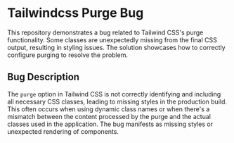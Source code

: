 # Tailwindcss Purge Bug

This repository demonstrates a bug related to Tailwind CSS's purge functionality.  Some classes are unexpectedly missing from the final CSS output, resulting in styling issues.  The solution showcases how to correctly configure purging to resolve the problem. 

## Bug Description

The `purge` option in Tailwind CSS is not correctly identifying and including all necessary CSS classes, leading to missing styles in the production build.  This often occurs when using dynamic class names or when there's a mismatch between the content processed by the purge and the actual classes used in the application.  The bug manifests as missing styles or unexpected rendering of components.